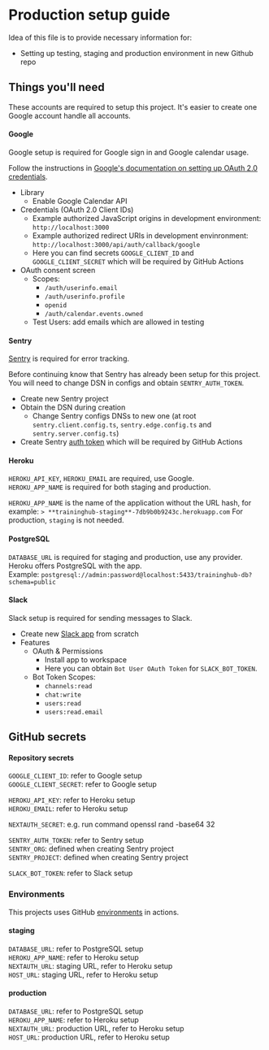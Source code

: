 # Production setup guide

Idea of this file is to provide necessary information for:

- Setting up testing, staging and production environment in new Github repo

## Things you'll need

These accounts are required to setup this project.
It's easier to create one Google account handle all accounts.

#### Google

Google setup is required for Google sign in and Google calendar usage.

Follow the instructions in [Google's documentation on setting up OAuth 2.0 credentials](https://support.google.com/cloud/answer/6158849).

- Library
  - Enable Google Calendar API
- Credentials (OAuth 2.0 Client IDs)
  - Example authorized JavaScript origins in development environment: `http://localhost:3000`
  - Example authorized redirect URIs in development envinronment: `http://localhost:3000/api/auth/callback/google`
  - Here you can find secrets `GOOGLE_CLIENT_ID` and `GOOGLE_CLIENT_SECRET` which will be required by GitHub Actions
- OAuth consent screen
  - Scopes:
    - `/auth/userinfo.email`
    - `/auth/userinfo.profile`
    - `openid`
    - `/auth/calendar.events.owned`
  - Test Users: add emails which are allowed in testing

#### Sentry

[Sentry](https://sentry.io/) is required for error tracking.

Before continuing know that Sentry has already been setup for this project.
You will need to change DSN in configs and obtain `SENTRY_AUTH_TOKEN`.

- Create new Sentry project
- Obtain the DSN during creation
  - Change Sentry configs DNSs to new one (at root `sentry.client.config.ts`, `sentry.edge.config.ts` and `sentry.server.config.ts`)
- Create Sentry [auth token](https://docs.sentry.io/product/accounts/auth-tokens/) which will be required by GitHub Actions

#### Heroku

`HEROKU_API_KEY`, `HEROKU_EMAIL` are required, use Google.  
`HEROKU_APP_NAME` is required for both staging and production.

`HEROKU_APP_NAME` is the name of the application without the URL hash, for example: `> **traininghub-staging**-7db9b0b9243c.herokuapp.com`
For production, `staging` is not needed.

#### PostgreSQL

`DATABASE_URL` is required for staging and production, use any provider. Heroku offers PostgreSQL with the app.  
Example: `postgresql://admin:password@localhost:5433/traininghub-db?schema=public`

#### Slack

Slack setup is required for sending messages to Slack.

- Create new [Slack app](https://api.slack.com/) from scratch
- Features
  - OAuth & Permissions
    - Install app to workspace
    - Here you can obtain `Bot User OAuth Token` for `SLACK_BOT_TOKEN`.
  - Bot Token Scopes:
    - `channels:read`
    - `chat:write`
    - `users:read`
    - `users:read.email`

## GitHub secrets

#### Repository secrets

`GOOGLE_CLIENT_ID`: refer to Google setup  
`GOOGLE_CLIENT_SECRET`: refer to Google setup

`HEROKU_API_KEY`: refer to Heroku setup  
`HEROKU_EMAIL`: refer to Heroku setup

`NEXTAUTH_SECRET`: e.g. run command openssl rand -base64 32

`SENTRY_AUTH_TOKEN`: refer to Sentry setup  
`SENTRY_ORG`: defined when creating Sentry project  
`SENTRY_PROJECT`: defined when creating Sentry project

`SLACK_BOT_TOKEN`: refer to Slack setup

### Environments

This projects uses GitHub [environments](https://docs.github.com/en/actions/deployment/targeting-different-environments/using-environments-for-deployment) in actions.

#### staging

`DATABASE_URL`: refer to PostgreSQL setup  
`HEROKU_APP_NAME`: refer to Heroku setup  
`NEXTAUTH_URL`: staging URL, refer to Heroku setup  
`HOST_URL`: staging URL, refer to Heroku setup

#### production

`DATABASE_URL`: refer to PostgreSQL setup  
`HEROKU_APP_NAME`: refer to Heroku setup  
`NEXTAUTH_URL`: production URL, refer to Heroku setup  
`HOST_URL`: production URL, refer to Heroku setup
